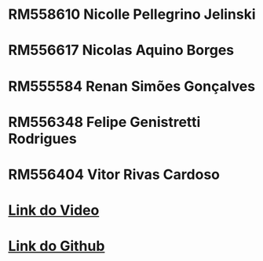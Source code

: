 # RM558610 Nicolle Pellegrino Jelinski 
# RM556617 Nicolas Aquino Borges
# RM555584 Renan Simões Gonçalves
# RM556348 Felipe Genistretti Rodrigues
# RM556404 Vitor Rivas Cardoso

# [Link do Video](https://youtu.be/QfcO2bOoHQU)

# [Link do Github](https://github.com/rivasz/EdgeCP5)
